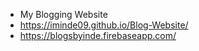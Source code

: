 - My Blogging Website 
- https://iminde09.github.io/Blog-Website/
- https://blogsbyinde.firebaseapp.com/ 
